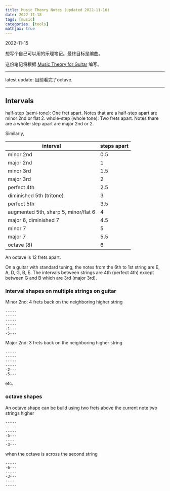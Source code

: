 ```yaml
---
title: Music Theory Notes (updated 2022-11-16)
date: 2022-11-18
tags: [music]
categories: [tools]
mathjax: true
---
```


2022-11-15 

想写个自己可以用的乐理笔记。最终目标是编曲。

这份笔记将根据 [Music Theory for Guitar](https://www.youtube.com/watch?v=ukP7BOd6WOI&list=PLDNPXoSAAaRJ9CoWhCyxeqmKRKvZv0iu4) 编写。

<hr>

latest update: 目前看完了octave.

<hr>



## Intervals


half-step (semi-tone): One fret apart. Notes that are a half-step apart are minor 2nd or flat 2. 
whole-step (whole tone): Two frets apart. Notes thare are a whole-step apart are major 2nd or 2.

Similarly,

|interval|steps apart|
|--|--|
| minor 2nd| 0.5 |
| major 2nd| 1   |
| minor 3rd| 1.5 |
| major 3rd| 2 |
| perfect 4th | 2.5|
| diminished 5th (tritone)| 3| 
| perfect 5th| 3.5 | 
| augmented 5th, sharp 5, minor/flat 6| 4 | 
| major 6, diminished 7| 4.5 |
| minor 7| 5|
| major 7 | 5.5 |
| octave (8) | 6 |

An octave is 12 frets apart. 

On a guitar with standard tuning, the notes from the 6th to 1st string are E, A, D, G, B, E. The intervals between strings are 4th (perfect 4th) except between G and B which are 3rd (major 3rd).

### Interval shapes on multiple strings on guitar

Minor 2nd: 4 frets back on the neighboring higher string

```
-----
-----
-----
-----
-1---
-5---
```
Major 2nd: 3 frets back on the neighboring higher string

```
-----
-----
-----
-----
-2---
-5---
```

etc.

### octave shapes

An octave shape can be build using two frets above the current note two strings higher

```
-----
-----
-----
-5---
----
-3---
```

when the octave is across the second string

```
-----
-6---
-----
-3---
----
-----
```